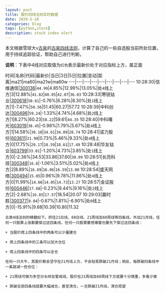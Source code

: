```yaml
---
layout: post
title: 股价四线法则实时数据
date: 2020-5-10
categories: blog
tags: [python,stock]
description: stock index alert
---
```



本文根据雪球大v[古泉](https://xueqiu.com/u/7148646888)的[古泉四线法则](https://xueqiu.com/7148646888/130498192)，计算了自己的一些自选股当前所处位置，用于持续追踪验证，帮助自己进行判断。

**说明**：下表中4线对应取值为`红色`表示最新价处于对应指标上方，属正面

时间|名称|代码|最新价|当日|3日|5日|位置|变动|距离|ma21|ma60|ma21w|ma60w
---|---|---|---|---|---|---|---|---
10:28:30|信维通信|[300136](https://xueqiu.com/S/SZ300136)|`44.99`|4.85%|12.99%|13.05%|处`4`线上方|3|12.88%|`41.82`|`40.05`|`42.07`|`36.03`
10:28:33|寒锐钴业|[300618](https://xueqiu.com/S/SZ300618)|`50.61`|-0.76%|6.28%|8.30%|处`1`线上方|1|-7.47%|`50.56`|51.45|60.27|57.72
10:28:39|中科创达|[300496](https://xueqiu.com/S/SZ300496)|`59.24`|-1.33%|4.74%|4.68%|处`2`线上方|1|8.27%|60.23|`58.22`|59.61|`44.35`
10:28:40|中科曙光|[603019](https://xueqiu.com/S/SH603019)|`38.45`|-0.98%|1.79%|5.67%|处`4`线上方|1|14.58%|`38.18`|`34.61`|`34.09`|`28.74`
10:28:41|诺力股份|[603611](https://xueqiu.com/S/SH603611)|`21.98`|0.73%|5.46%|9.33%|处`4`线上方|0|17.75%|`20.17`|`18.59`|`18.61`|`17.49`
10:28:48|华友钴业|[603799](https://xueqiu.com/S/SH603799)|`33.01`|-1.20%|4.73%|3.85%|处`1`线上方|0|-2.36%|34.53|33.86|37.60|`30.09`
10:28:51|长亮科技|[300348](https://xueqiu.com/S/SZ300348)|`16.8`|-1.06%|3.51%|5.02%|处`4`线上方|2|8.89%|`16.69`|`16.06`|`16.59`|`13.00`
10:28:54|盛天网络|[300494](https://xueqiu.com/S/SZ300494)|`15.85`|0.96%|9.78%|11.86%|处`4`线上方|0|11.99%|`14.66`|`14.05`|`14.73`|`13.27`
10:28:57|金证股份|[600446](https://xueqiu.com/S/SH600446)|`17.68`|-0.23%|9.44%|9.16%|处`2`线上方|2|-2.68%|`16.85`|`17.57`|18.54|20.07
10:29:03|赢时胜|[300377](https://xueqiu.com/S/SZ300377)|`8.84`|-0.67%|1.81%|-6.90%|处`0`线上方|0|-15.91%|9.68|10.39|10.80|11.32

```
古泉4线法则的精髓如下。抓住21日线、60日线、21周线及60周线等四条线，外加21月线，任何一只股票上涨都要穿过这四条线，任何一只股票要想爆雷也要先下穿过这四条线：

+ 当股价爬上四条线中的两条可以少量建仓

+ 爬上四条线中的三条可以加大仓位

+ 爬上四条线中的四条可以全仓

任何一只大牛，其股价都会坚守在21月线上方，不会轻易跌破21月线；相反，每跌破四条线中一条就减一些仓位：

+ 21周线可做为多空分水岭及警戒线，股价在21周线及60周线下方就要十分慎重，多看少做

+ 跌破全部四条线就要大幅减仓，甚至清仓，一旦跌破21月线，清仓观望
```